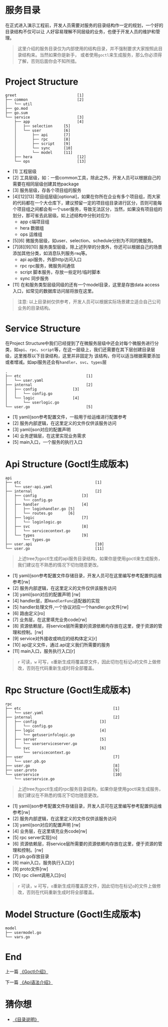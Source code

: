# 服务目录
在正式进入演示工程前，开发人员需要对服务的目录结构作一定的规划，一个好的目录结构不仅可以让
人好容易理解不同层级的业务，也便于开发人员的维护和管理。

> 这里介绍的服务目录仅为内部使用的结构目录，并不强制要求大家按照此目录结构来。当然如果你是新手，
> 或者使用`goctl`来生成服务，那么你必须得了解，否则后面你会不知所措。

# Project Structure

``` text
greet                           [1]
├── common                      [2]
│   └── util
├── go.mod
├── go.sum
└── service                     [3]
    ├── app                     [4]
    │   ├── selection     [5]
    │   └── user          [6]
    │       ├── api       [7]
    │       ├── rpc       [8]
    │       ├── script    [9]
    │       └── sync      [10]
    │       └── model     [11]
    ├── hera                    [12]
    └── ops                     [13]
```

* [1] 工程层级
* [2] 工具层级，如：一些common工具，除此之外，开发人员可以根据自己的需要在相同层级创建其他package
* [3] 服务层级，存各个项目组的服务
* [4][12][13] 项目组层级[optional]，如果在你所在企业有多个项目组，而大家的代码都在一个大仓库下，建议预留一定的项目组目录进行区分，否则可能每个项目组之间都会有一个user服务，导致无法区分，当然，如果没有项目组的划分，那可省去此层级。如上述结构中分别对应为:
    * app c端项目组
    * hera 数据组
    * ops 运维组
* [5][6] 微服务层级，如user、selection、schedule分别为不同的微服务。
* [7][8][9][10] 服务类型层级，除上述列举的分类外，你还可以根据自己的场景添加其他分类，如消息队列服务`rmq`等。
    * api api服务，外部http访问入口
    * rpc rpc服务，微服务间通信
    * script 脚本服务，存放一些定时/临时脚本
    * sync 同步服务
* [11] 在和服务类型层级同级的还有一个model目录，这里是存放data access入口，如常见的数据库访问层将放在这里。

> 注意: 以上目录树仅供参考，开发人员可以根据实际场景建立适合自己公司业务的目录结构。

# Service Structure
在Project Structure中我们已经提到了在微服务层级中还会对每个微服务进行分类，如`api`、`rpc`、`script`等，在这一层级上，我们还需要在其下层创建目录层级，这里推荐以下目录结构，这里并非固定为
该结构，你可以适当根据需要添加或者增减。如api服务还会有`handler`、`svc`、`types`层

``` text
.
├── etc                             [1]
│   └── user.yaml
├── internal                        [2]
│   ├── config                [3]
│   │   └── config.go
│   └── logic                 [4]
│       └── userlogic.go
└── user.go                         [5]
```

* [1] yaml/json参考配置文件，一般用于给运维进行配置参考
* [2] 服务内部逻辑，在这里定义的文件仅供该服务访问
* [3] yaml/json对应的配置声明
* [4] 业务逻辑层，在这里实现业务需求
* [5] main入口，一个服务的执行入口

# Api Structure (Goctl生成版本)

``` text
api
├── etc                                 [1]
│   └── user-api.yaml
├── internal                            [2]
│   ├── config                    [3]
│   │   └── config.go
│   ├── handler                   [4]
│   │   ├── loginhandler.go [5]
│   │   └── routes.go       [6]
│   ├── logic                     [7]
│   │   └── loginlogic.go
│   ├── svc                       [8]
│   │   └── servicecontext.go
│   └── types                     [9]
│       └── types.go
├── user.api                            [10]
└── user.go                             [11]
```

> 上述tree为goctl生成的api服务目录结构，如果你是使用goctl来生成服务，我们建议在不熟悉的情况下切勿随意更改。

* [1] yaml/json参考配置文件存储目录，开发人员可在这里编写参考配置供运维参考[rw]
* [2] 服务内部逻辑，在这里定义的文件仅供该服务访问
* [3] yaml/json对应的配置声明 [rw]
* [4] handler层，即`HandlerFunc`适配器的实现
* [5] handler处理文件,一个协议对应一个handler.go文件[rw]
* [6] 路由定义[ro]
* [7] 业务层，在这里填充业务code[rw]
* [8] 资源依赖层，将service层所需要的资源依赖均存放在这里，便于资源的管理和控制。[rw]
* [9] service对外接收或响应的结构体定义[r]
* [10] api定义文件，通过.api定义我们所需要的服务
* [11] main入口，服务执行入口[r]

> `r` 可读，`w` 可写，`o`重新生成将覆盖原文件，因此切勿在标记`o`的文件上做修改，否则在代码重新生成时将全部覆盖。

# Rpc Structure (Goctl生成版本)

``` text
rpc
├── etc                                         [1]
│   └── user.yaml
├── internal                                    [2]
│   ├── config                            [3]
│   │   └── config.go
│   ├── logic                             [4]
│   │   └── getuserinfologic.go
│   ├── server                            [5]
│   │   └── userserviceserver.go
│   └── svc                               [6]
│       └── servicecontext.go
├── user                                        [7]
│   └── user.pb.go
├── user.go                                     [8]
├── user.proto                                  [9]
└── userservice                                 [10]
    └── userservice.go
```

> 上述tree为goctl生成的rpc服务目录结构，如果你是使用goctl来生成服务，我们建议在不熟悉的情况下切勿随意更改。

* [1] yaml/json参考配置文件存储目录，开发人员可在这里编写参考配置供运维参考[rw]
* [2] 服务内部逻辑，在这里定义的文件仅供该服务访问
* [3] yaml/json对应的配置声明 [rw]
* [4] 业务层，在这里填充业务code[rw]
* [5] rpc server实现[ro]
* [6] 资源依赖层，将service层所需要的资源依赖均存放在这里，便于资源的管理和控制。[rw]
* [7] pb.go存放目录
* [8] main入口，服务执行入口[r]
* [9] proto文件[rw]
* [10] rpc client调用入口[ro]
> `r` 可读，`w` 可写，`o`重新生成将覆盖原文件，因此切勿在标记`o`的文件上做修改，否则在代码重新生成时将全部覆盖。

# Model Structure (Goctl生成版本)

``` text
model
├── usermodel.go
└── vars.go
```

# End

上一篇 [《Goctl介绍》](./goctl-intro.md)

下一篇 [《Api语法介绍》](./api-grammar.md)

# 猜你想

* [《目录说明》](../index.md)